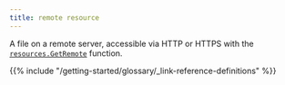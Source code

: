```yaml
---
title: remote resource
---
```


A file on a remote server, accessible via HTTP or HTTPS with the [`resources.GetRemote`](/functions/resources/getremote) function.

{{% include "/getting-started/glossary/_link-reference-definitions" %}}
